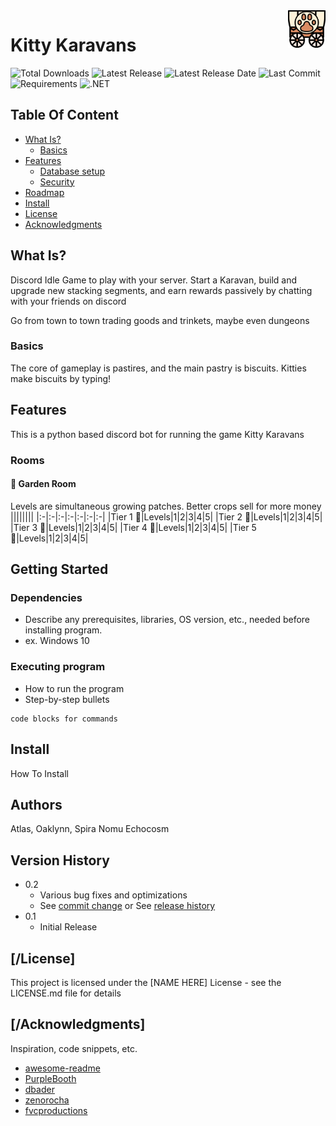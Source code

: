 <a href="[https://aimeos.org](https://github.com/echocosm/KittyKaravans)/">
    <img src="https://github.com/echocosm/KittyKaravans/blob/2bbb12bd29ceef793c3a4d57c6738302ebf2bc6a/wagon.png" alt="Karavan logo" title="KittyKaravans" align="right" height="60" />
</a>

# Kitty Karavans
![Total Downloads](https://img.shields.io/github/downloads/echocosm/KittyKaravans/total.svg?style=for-the-badge)
![Latest Release](https://img.shields.io/github/last-release/echocosm/KittyKaravans.svg?style=for-the-badge)
![Latest Release Date](https://img.shields.io/github/release-date/echocosm/KittyKaravans.svg?style=for-the-badge)
![Last Commit](https://img.shields.io/github/last-commit/echocosm/KittyKaravans.svg?style=for-the-badge)
![Requirements](https://img.shields.io/badge/Python-3.8--3.9-blue?style=for-the-badge)
![.NET](https://img.shields.io/badge/.NET-6.0%2C%207.0%2C%208.0%2C%209.0-512BD4?style=for-the-badge)


## Table Of Content
- [What Is?](#what_is)
    - [Basics](#basics)
- [Features](#features)
    - [Database setup](#database-setup)
    - [Security](#security)
- [Roadmap](#roadmap)
- [Install](#install)
- [License](#license)
- [Acknowledgments](#acknowledgments)

## What Is?

Discord Idle Game to play with your server. Start a Karavan, build and upgrade new stacking segments, and earn rewards passively by chatting with your friends on discord

Go from town to town trading goods and trinkets, maybe even dungeons

### Basics

The core of gameplay is pastires, and the main pastry is biscuits. Kitties make biscuits by typing!

## Features

This is a python based discord bot for running the game Kitty Karavans

### Rooms
#### 🎍 Garden Room
Levels are simultaneous growing patches. Better crops sell for more money
||||||||
|:-|:-|:-|:-|:-|:-|:-|
|Tier 1 🥔|Levels|1|2|3|4|5|
|Tier 2 🌽|Levels|1|2|3|4|5|
|Tier 3 🥦|Levels|1|2|3|4|5|
|Tier 4 🥕|Levels|1|2|3|4|5|
|Tier 5 🍅|Levels|1|2|3|4|5|

## Getting Started

### Dependencies

* Describe any prerequisites, libraries, OS version, etc., needed before installing program.
* ex. Windows 10

### Executing program

* How to run the program
* Step-by-step bullets
```
code blocks for commands
```
## Install

How To Install

## Authors

Atlas, Oaklynn, Spira Nomu Echocosm

## Version History

* 0.2
    * Various bug fixes and optimizations
    * See [commit change]() or See [release history]()
* 0.1
    * Initial Release

## [/License]

This project is licensed under the [NAME HERE] License - see the LICENSE.md file for details

## [/Acknowledgments]

Inspiration, code snippets, etc.
* [awesome-readme](https://github.com/matiassingers/awesome-readme)
* [PurpleBooth](https://gist.github.com/PurpleBooth/109311bb0361f32d87a2)
* [dbader](https://github.com/dbader/readme-template)
* [zenorocha](https://gist.github.com/zenorocha/4526327)
* [fvcproductions](https://gist.github.com/fvcproductions/1bfc2d4aecb01a834b46)
